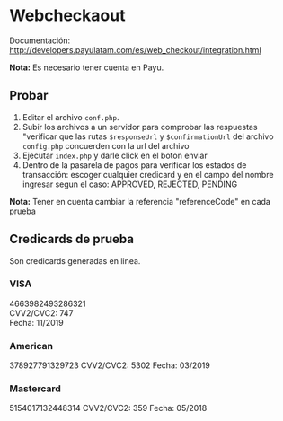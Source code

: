 # Webcheckaout

Documentación: http://developers.payulatam.com/es/web_checkout/integration.html

**Nota:** Es necesario tener cuenta en Payu.

## Probar
1. Editar el archivo `conf.php`.
2. Subir los archivos a un servidor para comprobar las respuestas "verificar que las rutas `$responseUrl` y `$confirmationUrl` del archivo `config.php` concuerden con la url del archivo
3. Ejecutar `index.php` y darle click en el boton enviar
4. Dentro de la pasarela de pagos para verificar los estados de transacción: escoger cualquier credicard y en el campo del nombre ingresar segun el caso:  APPROVED, REJECTED, PENDING

**Nota:** Tener en cuenta cambiar la referencia "referenceCode" en cada prueba

## Credicards de prueba
Son credicards generadas en linea. 

### VISA 											
4663982493286321							
CVV2/CVC2: 747							
Fecha: 11/2019							

### American
378927791329723
CVV2/CVC2: 5302
Fecha: 03/2019


### Mastercard
5154017132448314
CVV2/CVC2: 359
Fecha: 05/2018




